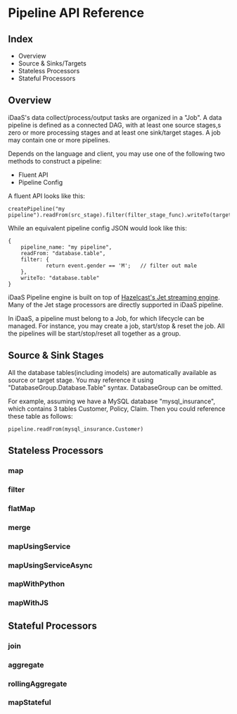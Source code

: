 # Pipeline API Reference

## Index

- Overview
- Source & Sinks/Targets
- Stateless Processors
- Stateful Processors

## Overview

iDaaS's data collect/process/output tasks are organized in a "Job".   A data pipeline is defined as a connected DAG, with at least one source stages,s zero or more processing stages and at least one sink/target stages.  A job may contain one or more pipelines. 

Depends on the language and client, you may use one of the following two methods to construct a pipeline:

- Fluent API
- Pipeline Config

A fluent API looks like this: 

	createPipeline("my pipeline").readFrom(src_stage).filter(filter_stage_func).writeTo(target_stage)
	
While an equivalent pipeline config JSON would look like this:

	{
		pipeline_name: "my pipeline", 
		readFrom: "database.table",
		filter: {
				return event.gender == 'M';   // filter out male 
		},
		writeTo: "database.table"
	}
	
iDaaS Pipeline engine is built on top of [Hazelcast's Jet streaming engine](http://jet-start.sh). Many of the Jet stage processors are directly supported in iDaaS pipeline. 	
	
In iDaaS, a pipeline must belong to a Job, for which  lifecycle can be managed. For instance, you may create a job, start/stop & reset the job.  All the pipelines will be start/stop/reset all together as a group. 



## Source & Sink Stages

All the database tables(including imodels) are automatically available as source or target stage. You may reference it using "DatabaseGroup.Database.Table" syntax.  DatabaseGroup can be omitted. 

For example, assuming we have a MySQL database "mysql_insurance", which contains 3 tables Customer, Policy, Claim.  Then you could reference these table as follows:

	pipeline.readFrom(mysql_insurance.Customer)

##  Stateless Processors

### map

### filter

### flatMap

### merge

### mapUsingService

### mapUsingServiceAsync
	
### mapWithPython

### mapWithJS

## Stateful Processors

### join
 
### aggregate

### rollingAggregate
 
### mapStateful